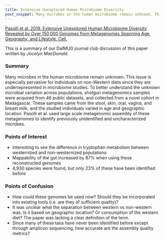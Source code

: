 ```yaml
---
title: Extensive Unexplored Human Microbiome Diversity
post_snippet: Many microbes in the human microbiome remain unknown. This issue is especially pervasive for individuals on non-Western diets since they are underrepresented in microbiome studies.
---
```


[Pasolli et al. 2019. Extensive Unexplored Human Microbiome Diversity Revealed by Over 150,000 Genomes from Metagenomes Spanning Age, Geography, and Lifestyle. Cell.](https://www.sciencedirect.com/science/article/pii/S0092867419300017?via%3Dihub)

This is a summary of our DalMUG journal club discussion of this paper written by _Jocelyn MacDonald_.

### Summary
Many microbes in the human microbiome remain unknown. This issue is especially pervasive for individuals on non-Western diets since
they are underrepresented in microbiome studies.  To better understand the unknown microbial variation across populations,
shotgun metagenomics samples were acquired from 46 public datasets, and collected from a novel cohort in Madagascar.
These samples came from the stool, skin, oral, vagina, and breast milk, and the studied individuals varied in age and geographic
location. Pasolli et al. used large scale metagenomic assembly of these metagenomes to identify previously unidentified and
uncharacterized microbes.

### Points of Interest
* Interesting to see the difference in tryptophan metabolism between westernized and non-westernized populations
* Mappability of the gut increased by 87% when using these reconstructed genomes
* 4,930 species were found, but only 23% of these have been identified before


### Points of Confusion
* How could these genomes be used now? Should they be incorporated into existing tools (i.e. are they of sufficient quality)?
* It was unclear what the separation between western vs non-western was. Is it based on geographic location? Or consumption of the western diet? The paper was lacking a clear definition of the term.
* Since many of these taxa have never been identified before except through amplicon sequencing, how accurate are the assembly quality metrics?
